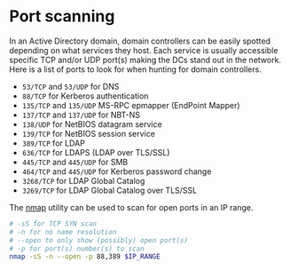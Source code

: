 # Port scanning

In an Active Directory domain, domain controllers can be easily spotted depending on what services they host. Each service is usually accessible specific TCP and/or UDP port\(s\) making the DCs stand out in the network. Here is a list of ports to look for when hunting for domain controllers.

* `53/TCP` and `53/UDP` for DNS
* `88/TCP` for Kerberos authentication
* `135/TCP` and `135/UDP` MS-RPC epmapper \(EndPoint Mapper\)
* `137/TCP` and `137/UDP` for NBT-NS
* `138/UDP` for NetBIOS datagram service
* `139/TCP` for NetBIOS session service
* `389/TCP` for LDAP
* `636/TCP` for LDAPS \(LDAP over TLS/SSL\)
* `445/TCP` and `445/UDP` for SMB
* `464/TCP` and `445/UDP` for Kerberos password change
* `3268/TCP` for LDAP Global Catalog
* `3269/TCP` for LDAP Global Catalog over TLS/SSL

The [nmap](https://nmap.org/) utility can be used to scan for open ports in an IP range.

```bash
# -sS for TCP SYN scan
# -n for no name resolution
# --open to only show (possibly) open port(s)
# -p for port(s) number(s) to scan
nmap -sS -n --open -p 88,389 $IP_RANGE
```

